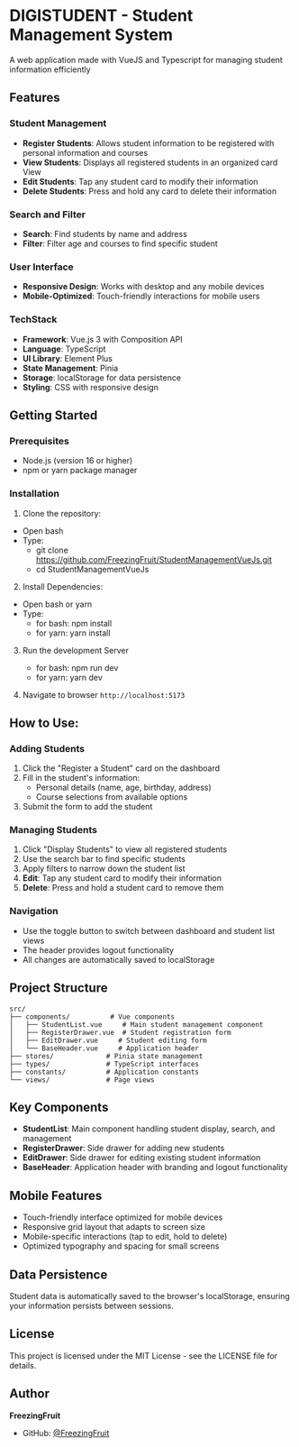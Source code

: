 # DIGISTUDENT - Student Management System

A web application made with VueJS and Typescript for managing student information efficiently

## Features

### Student Management

- **Register Students**: Allows student information to be registered with personal information and courses
- **View Students**: Displays all registered students in an organized card View
- **Edit Students**: Tap any student card to modify their information
- **Delete Students**: Press and hold any card to delete their information

### Search and Filter

- **Search**: Find students by name and address
- **Filter**: Filter age and courses to find specific student

### User Interface

- **Responsive Design**: Works with desktop and any mobile devices
- **Mobile-Optimized**: Touch-friendly interactions for mobile users

### TechStack

- **Framework**: Vue.js 3 with Composition API
- **Language**: TypeScript
- **UI Library**: Element Plus
- **State Management**: Pinia
- **Storage**: localStorage for data persistence
- **Styling**: CSS with responsive design

## Getting Started

### Prerequisites

- Node.js (version 16 or higher)
- npm or yarn package manager

### Installation

1. Clone the repository:

- Open bash
- Type:
  - git clone https://github.com/FreezingFruit/StudentManagementVueJs.git
  - cd StudentManagementVueJs

2. Install Dependencies:

- Open bash or yarn
- Type:
  - for bash: npm install
  - for yarn: yarn install

3. Run the development Server

   - for bash: npm run dev
   - for yarn: yarn dev

4. Navigate to browser `http://localhost:5173`

## How to Use:

### Adding Students

1. Click the "Register a Student" card on the dashboard
2. Fill in the student's information:
   - Personal details (name, age, birthday, address)
   - Course selections from available options
3. Submit the form to add the student

### Managing Students

1. Click "Display Students" to view all registered students
2. Use the search bar to find specific students
3. Apply filters to narrow down the student list
4. **Edit**: Tap any student card to modify their information
5. **Delete**: Press and hold a student card to remove them

### Navigation

- Use the toggle button to switch between dashboard and student list views
- The header provides logout functionality
- All changes are automatically saved to localStorage

## Project Structure

```
src/
├── components/          # Vue components
│   ├── StudentList.vue     # Main student management component
│   ├── RegisterDrawer.vue  # Student registration form
│   ├── EditDrawer.vue     # Student editing form
│   └── BaseHeader.vue     # Application header
├── stores/             # Pinia state management
├── types/              # TypeScript interfaces
├── constants/          # Application constants
└── views/              # Page views
```

## Key Components

- **StudentList**: Main component handling student display, search, and management
- **RegisterDrawer**: Side drawer for adding new students
- **EditDrawer**: Side drawer for editing existing student information
- **BaseHeader**: Application header with branding and logout functionality

## Mobile Features

- Touch-friendly interface optimized for mobile devices
- Responsive grid layout that adapts to screen size
- Mobile-specific interactions (tap to edit, hold to delete)
- Optimized typography and spacing for small screens

## Data Persistence

Student data is automatically saved to the browser's localStorage, ensuring your information persists between sessions.

## License

This project is licensed under the MIT License - see the LICENSE file for details.

## Author

**FreezingFruit**

- GitHub: [@FreezingFruit](https://github.com/FreezingFruit)
